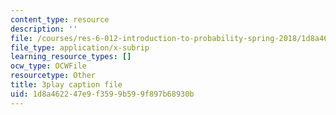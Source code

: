 ```yaml
---
content_type: resource
description: ''
file: /courses/res-6-012-introduction-to-probability-spring-2018/1d8a462247e9f3599b599f897b68930b_d5pnfFvggYk.srt
file_type: application/x-subrip
learning_resource_types: []
ocw_type: OCWFile
resourcetype: Other
title: 3play caption file
uid: 1d8a4622-47e9-f359-9b59-9f897b68930b
---
```

